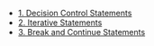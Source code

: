 - [1. Decision Control Statements](1__Decision_Control_Statements/readme.md) 
- [2. Iterative Statements](2__Iterative_Statements/readme.md) 
- [3. Break and Continue Statements](3__Break_and_Continue_Statements/readme.md) 

